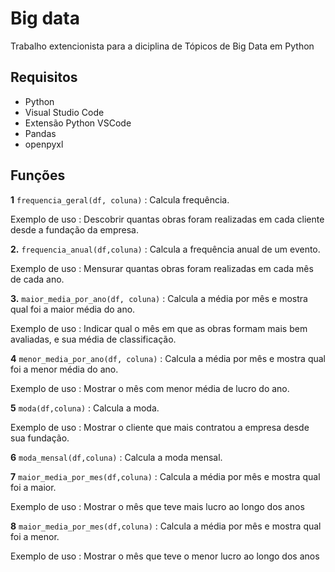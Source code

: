 # Big data

<p>Trabalho extencionista para a diciplina de Tópicos de Big Data em Python</p>

## Requisitos 



- Python
- Visual Studio Code
- Extensão Python VSCode
- Pandas
- openpyxl


## Funções


**1** `frequencia_geral(df, coluna)` : Calcula frequência.

Exemplo de uso : Descobrir quantas obras foram realizadas em cada cliente desde a fundação da empresa.

**2.** `frequencia_anual(df,coluna)` : Calcula a frequência anual de um evento. 

Exemplo de uso : Mensurar quantas obras foram realizadas em cada mês de cada ano.

**3.** `maior_media_por_ano(df, coluna)` : Calcula a média por mês e mostra qual foi a maior média do ano. 

Exemplo de uso : Indicar qual o mês em que as obras formam mais bem avaliadas, e sua média de classificação.

**4** `menor_media_por_ano(df, coluna)` : Calcula a média por mês e mostra qual foi a menor média do ano. 

Exemplo de uso : Mostrar o mês com menor média de lucro do ano.

**5** `moda(df,coluna)` : Calcula a moda. 

Exemplo de uso : Mostrar o cliente que mais contratou a empresa desde sua fundação.

**6** `moda_mensal(df,coluna)` : Calcula a moda mensal. 

**7** `maior_media_por_mes(df,coluna)` : Calcula a média por mês e mostra qual foi a maior.

Exemplo de uso : Mostrar o mês que teve mais lucro ao longo dos anos

**8** `maior_media_por_mes(df,coluna)` : Calcula a média por mês e mostra qual foi a menor.

Exemplo de uso : Mostrar o mês que teve o menor lucro ao longo dos anos
